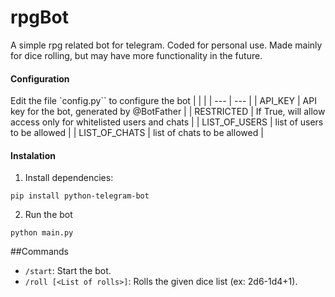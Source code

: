# rpgBot

A simple rpg related bot for telegram. Coded for personal use. Made mainly for dice rolling, but may have more functionality in the future.


#### Configuration
Edit the file `config.py`` to configure the bot
|                |             |
|       ---      |      ---    |
| API_KEY        | API key for the bot, generated by @BotFather  |
| RESTRICTED     | If True, will allow access only for whitelisted users and chats  |
| LIST_OF_USERS  | list of users to be allowed  |
| LIST_OF_CHATS  | list of chats to be allowed  |

#### Instalation
1. Install dependencies:
```shell
pip install python-telegram-bot
```
2. Run the bot
```shell
python main.py 
```

##Commands
- `/start`: Start the bot.
- `/roll [<List of rolls>]`: Rolls the given dice list (ex: 2d6-1d4+1).
